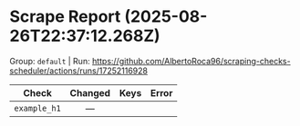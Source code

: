 # Scrape Report (2025-08-26T22:37:12.268Z)

Group: `default`  |  Run: https://github.com/AlbertoRoca96/scraping-checks-scheduler/actions/runs/17252116928

| Check | Changed | Keys | Error |
|---|:---:|:--|:--|
| `example_h1` | — |  |  |
